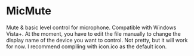 # MicMute
 Mute & basic level control for microphone. Compatible with Windows Vista+.
 At the moment, you have to edit the file manually to change the display name of the device you want to control. Not pretty, but it will work for now.
 I recommend compiling with icon.ico as the default icon.
